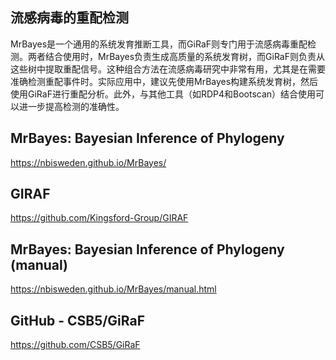## 流感病毒的重配检测
MrBayes是一个通用的系统发育推断工具，而GiRaF则专门用于流感病毒重配检测。两者结合使用时，MrBayes负责生成高质量的系统发育树，而GiRaF则负责从这些树中提取重配信号。这种组合方法在流感病毒研究中非常有用，尤其是在需要准确检测重配事件时。实际应用中，建议先使用MrBayes构建系统发育树，然后使用GiRaF进行重配分析。此外，与其他工具（如RDP4和Bootscan）结合使用可以进一步提高检测的准确性。  
## MrBayes: Bayesian Inference of Phylogeny
https://nbisweden.github.io/MrBayes/  
## GIRAF
https://github.com/Kingsford-Group/GIRAF  

## MrBayes: Bayesian Inference of Phylogeny (manual)
https://nbisweden.github.io/MrBayes/manual.html  

## GitHub - CSB5/GiRaF
https://github.com/CSB5/GiRaF  
